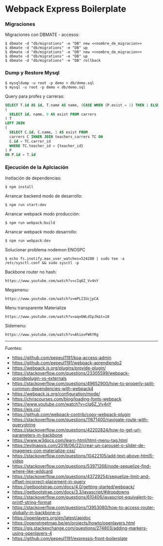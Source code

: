 # Webpack Express Boilerplate

### Migraciones

Migraciones con DBMATE - accesos:

    $ dbmate -d "db/migrations" -e "DB" new <<nombre_de_migracion>>
    $ dbmate -d "db/migrations" -e "DB" up
    $ dbmate -d "db/migrations" -e "DB" new <<nombre_de_migracion>>
    $ dbmate -d "db/migrations" -e "DB" up
    $ dbmate -d "db/migrations" -e "DB" rollback

### Dump y Restore Mysql

    $ mysqldump -u root -p demo > db/demo.sql
    $ mysql -u root -p demo < db/demo.sql

Query para profes y carreras:

```sql
SELECT T.id AS id, T.name AS name, (CASE WHEN (P.exist = 1) THEN 1 ELSE 0 END) AS exist FROM
(
  SELECT id, name, 0 AS exist FROM carrers
) T 
LEFT JOIN 
(
  SELECT C.id, C.name, 1 AS exist FROM 
  carrers C INNER JOIN teachers_carrers TC ON
  C.id = TC.carrer_id
  WHERE TC.teacher_id = {teacher_id}
) P 
ON P.id = T.id
```

### Ejecución de la Aplciación

Instlación de dependencias:

    $ npm install

Arrancar backend modo de desarrollo:

    $ npm run start:dev

Arrancar webpack modo producción:

    $ npm run webpack:build   

Arrancar webpack modo desarrollo:

    $ npm run webpack:dev

Solucionar problema nodemon ENOSPC

    $ echo fs.inotify.max_user_watches=524288 | sudo tee -a /etc/sysctl.conf && sudo sysctl -p

Backbone router no hash:

    https://www.youtube.com/watch?v=cIq6Z_Vv4nY

Megamenu:

    https://www.youtube.com/watch?v=mPLIIUcjpCA

Menu transparente Materialize

    https://www.youtube.com/watch?v=aqx6WLdIpJk&t=18

Sidemenu:

    https://www.youtube.com/watch?v=AhioxFWkYRg

---

Fuentes:

+ https://github.com/pepeul1191/koa-access-admin
+ https://github.com/pepeul1191/webpack-aprendiendo2
+ https://webpack.js.org/plugins/provide-plugin/
+ https://stackoverflow.com/questions/23305599/webpack-provideplugin-vs-externals
+ https://stackoverflow.com/questions/49652900/how-to-properly-split-common-dependencies-with-webpack4
+ https://webpack.js.org/configuration/mode/
+ https://chriscourses.com/blog/loading-fonts-webpack
+ https://www.youtube.com/watch?v=cIq6Z_Vv4nY
+ https://ejs.co/
+ https://github.com/webpack-contrib/copy-webpack-plugin
+ https://stackoverflow.com/questions/11671400/navigate-route-with-querystring
+ https://stackoverflow.com/questions/42202824/how-to-get-url-parameters-in-backbone
+ https://www.w3docs.com/learn-html/html-menu-tag.html
+ https://evilnapsis.com/2018/06/22/crear-un-carousel-o-slider-de-imagenes-con-materialize-css/
+ https://stackoverflow.com/questions/10422105/add-text-above-html5-video
+ https://stackoverflow.com/questions/53971268/node-sequelize-find-where-like-wildcard
+ https://stackoverflow.com/questions/43729254/sequelize-limit-and-offset-incorrect-placement-in-query
+ https://getbootstrap.com/docs/4.0/getting-started/webpack/
+ https://getbootstrap.com/docs/3.3/javascript/#dropdowns
+ https://stackoverflow.com/questions/610406/javascript-equivalent-to-printf-string-format
+ https://stackoverflow.com/questions/13953080/how-to-access-router-globally-in-backbone-js
+ https://openlayers.org/en/latest/apidoc
+ https://openstreetmap.be/en/projects/howto/openlayers.html
+ https://gis.stackexchange.com/questions/274803/adding-markers-using-openlayers-4
+ https://github.com/pepeul1191/expressjs-front-boilerplate